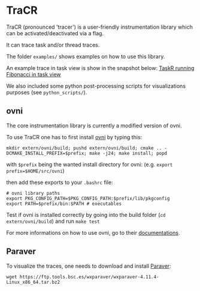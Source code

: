 # TraCR

TraCR (pronounced 'tracer') is a user-friendly instrumentation library which can be activated/deactivated via a flag.

It can trace task and/or thread traces. 

The folder `examples/` shows examples on how to use this library.

An example trace in task view is show in the snapshot below:
[TaskR running Fibonacci in task view](images/TaskR_Fibonacci.png)

We also included some python post-processing scripts for visualizations purposes (see `python_scripts/`).

## ovni

The core instrumentation library is currently a modified version of ovni.

To use TraCR one has to first install [ovni](https://gitlab.huaweirc.ch/zrc-von-neumann-lab/runtime-system-innovations/ovni) by typing this:

```
mkdir extern/ovni/build; pushd extern/ovni/build; cmake .. -DCMAKE_INSTALL_PREFIX=$prefix; make -j24; make install; popd
```

with `$prefix` being the wanted install directory for ovni: (e.g. `export prefix=$HOME/src/ovni`)

then add these exports to your `.bashrc` file:

```
# ovni library paths
export PKG_CONFIG_PATH=$PKG_CONFIG_PATH:$prefix/lib/pkgconfig
export PATH=$prefix/bin:$PATH # executables
```

Test if ovni is installed correctly by going into the build folder (`cd extern/ovni/build`)
and run `make test`

For more informations on how to use ovni, go to their [documentations](https://ovni.readthedocs.io/en/master/).

## Paraver

To visualize the traces, one needs to download and install [Paraver](https://tools.bsc.es/paraver):

```
wget https://ftp.tools.bsc.es/wxparaver/wxparaver-4.11.4-Linux_x86_64.tar.bz2
```
